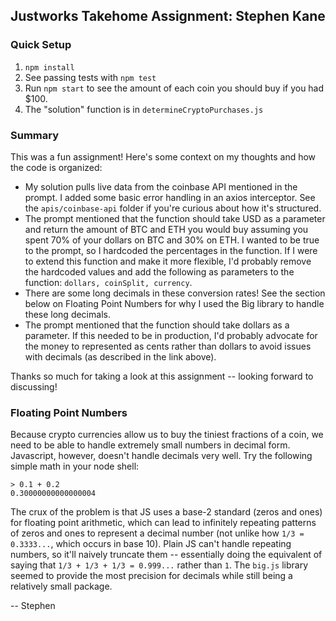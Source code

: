 ## Justworks Takehome Assignment: Stephen Kane
### Quick Setup 
1. `npm install`
2. See passing tests with `npm test`
3. Run `npm start` to see the amount of each coin you should buy if you had $100. 
4. The "solution" function is in `determineCryptoPurchases.js`

### Summary

This was a fun assignment! Here's some context on my thoughts and how the code is organized:

- My solution pulls live data from the coinbase API mentioned in the prompt. I added some basic error handling in an axios interceptor. See the `apis/coinbase-api` folder if you're curious about how it's structured.
- The prompt mentioned that the function should take USD as a parameter and return the amount of BTC and ETH you would buy assuming you spent 70% of your dollars on BTC and 30% on ETH. I wanted to be true to the prompt, so I hardcoded the percentages in the function. If I were to extend this function and make it more flexible, I'd probably remove the hardcoded values and add the following as parameters to the function: `dollars, coinSplit, currency`. 
- There are some long decimals in these conversion rates! See the section below on Floating Point Numbers for why I used the Big library to handle these long decimals.
- The prompt mentioned that the function should take dollars as a parameter. If this needed to be in production, I'd probably advocate for the money to represented as cents rather than dollars to avoid issues with decimals (as described in the link above).

Thanks so much for taking a look at this assignment -- looking forward to discussing!

### Floating Point Numbers

Because crypto currencies allow us to buy the tiniest fractions of a coin, we need to be able to handle extremely small numbers in decimal form. Javascript, however, doesn't handle decimals very well. Try the following simple math in your node shell:

```
> 0.1 + 0.2
0.30000000000000004
```

The crux of the problem is that JS uses a base-2 standard (zeros and ones) for floating point arithmetic, which can lead to infinitely repeating patterns of zeros and ones to represent a decimal number (not unlike how `1/3 = 0.3333...`, which occurs in base 10). Plain JS can't handle repeating numbers, so it'll naively truncate them -- essentially doing the equivalent of saying that `1/3 + 1/3 + 1/3 = 0.999...` rather than `1`. The `big.js` library seemed to provide the most precision for decimals while still being a relatively small package. 

-- Stephen